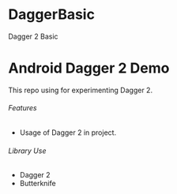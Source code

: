 # DaggerBasic
Dagger 2 Basic

# Android Dagger 2 Demo

This repo using for experimenting Dagger 2.

###### Features
- Usage of Dagger 2 in project.

###### Library Use
- Dagger 2
- Butterknife

